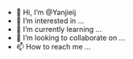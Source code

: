 - 👋 Hi, I’m @Yanjieij
- 👀 I’m interested in ...
- 🌱 I’m currently learning ...
- 💞️ I’m looking to collaborate on ...
- 📫 How to reach me ...

<!---
Yanjieij/Yanjieij is a ✨ special ✨ repository because its `README.md` (this file) appears on your GitHub profile.
You can click the Preview link to take a look at your changes.
--->
